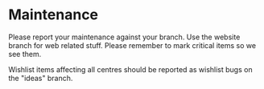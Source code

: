 # Maintenance

Please report your maintenance against your branch. Use the website branch for web related stuff.
Please remember to mark critical items so we see them.

Wishlist items affecting all centres should be reported as wishlist bugs on the "ideas" branch.

